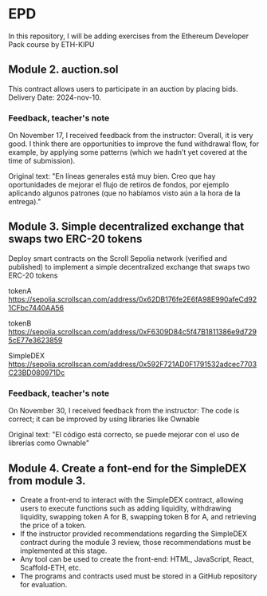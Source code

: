 # EPD

In this repository, I will be adding exercises from the Ethereum Developer Pack course by ETH-KIPU

## Module 2. auction.sol
This contract allows users to participate in an auction by placing bids. 
Delivery Date: 2024-nov-10.

### Feedback, teacher's note
On November 17, I received feedback from the instructor: Overall, it is very good. I think there are opportunities to improve the fund withdrawal flow, for example, by applying some patterns (which we hadn’t yet covered at the time of submission).

Original text: "En líneas generales está muy bien. Creo que hay oportunidades de mejorar el flujo de retiros de fondos, por ejemplo aplicando algunos patrones (que no habíamos visto aún a la hora de la entrega)."



## Module 3. Simple decentralized exchange that swaps two ERC-20 tokens
Deploy smart contracts on the Scroll Sepolia network (verified and published) to implement a simple decentralized exchange that swaps two ERC-20 tokens

tokenA
https://sepolia.scrollscan.com/address/0x62DB176fe2E6fA98E990afeCd921CFbc7440AA56

tokenB
https://sepolia.scrollscan.com/address/0xF6309D84c5f47B1811386e9d7295cE77e3623859

SimpleDEX
https://sepolia.scrollscan.com/address/0x592F721AD0F1791532adcec7703C23BD080971Dc


### Feedback, teacher's note
On November 30, I received feedback from the instructor: The code is correct; it can be improved by using libraries like Ownable

Original text: "El código está correcto, se puede mejorar con el uso de librerías como Ownable"


## Module 4. Create a font-end for the SimpleDEX from module 3.
- Create a front-end to interact with the SimpleDEX contract, allowing users to execute functions such as adding liquidity, withdrawing liquidity, swapping token A for B, swapping token B for A, and retrieving the price of a token.  
- If the instructor provided recommendations regarding the SimpleDEX contract during the module 3 review, those recommendations must be implemented at this stage.  
- Any tool can be used to create the front-end: HTML, JavaScript, React, Scaffold-ETH, etc.  
- The programs and contracts used must be stored in a GitHub repository for evaluation.

